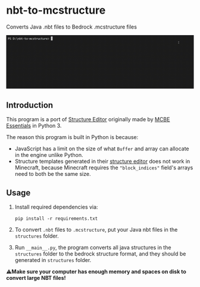 # nbt-to-mcstructure
 Converts Java .nbt files to Bedrock .mcstructure files

![demo_video](./assets/demo_video.gif)

## Introduction

This program is a port of [Structure Editor](https://mcbe-essentials.github.io/structure-editor/) originally made by [MCBE Essentials](https://mcbe-essentials.github.io/) in Python 3.

The reason this program is built in Python is because:
- JavaScript has a limit on the size of what `Buffer` and array can allocate in the engine unlike Python.
- Structure templates generated in their [structure editor](https://mcbe-essentials.github.io/structure-editor/) does not work in Minecraft, because Minecraft requires the `"block_indices"` field's arrays need to both be the same size.

## Usage

1. Install required dependencies via:
    ```
    pip install -r requirements.txt
    ```

2. To convert `.nbt` files to `.mcstructure`, put your Java nbt files in the `structures` folder.

3. Run `__main__.py`, the program converts all java structures in the `structures` folder to the bedrock structure format, and they should be generated in `structures` folder.

⚠️**Make sure your computer has enough memory and spaces on disk to convert large NBT files!**
